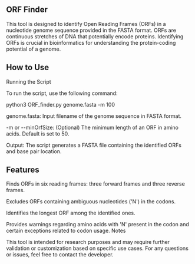 ## ORF Finder

This tool is designed to identify Open Reading Frames (ORFs) in a nucleotide genome sequence provided in the FASTA format. ORFs are continuous stretches of DNA that potentially encode proteins. Identifying ORFs is crucial in bioinformatics for understanding the protein-coding potential of a genome.

## How to Use

Running the Script

To run the script, use the following command:


python3 ORF_finder.py genome.fasta -m 100

genome.fasta: Input filename of the genome sequence in FASTA format.

-m or --minOrfSize: (Optional) The minimum length of an ORF in amino acids. Default is set to 50.

Output: The script generates a FASTA file containing the identified ORFs and base pair location.

## Features

Finds ORFs in six reading frames: three forward frames and three reverse frames.

Excludes ORFs containing ambiguous nucleotides ('N') in the codons.

Identifies the longest ORF among the identified ones.

Provides warnings regarding amino acids with 'N' present in the codon and certain exceptions related to codon usage.
Notes

This tool is intended for research purposes and may require further validation or customization based on specific use cases.
For any questions or issues, feel free to contact the developer.
